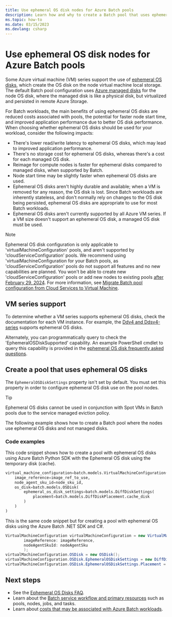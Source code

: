 ```yaml
---
title: Use ephemeral OS disk nodes for Azure Batch pools
description: Learn how and why to create a Batch pool that uses ephemeral OS disk nodes.
ms.topic: how-to
ms.date: 03/15/2023
ms.devlang: csharp
---
```


# Use ephemeral OS disk nodes for Azure Batch pools

Some Azure virtual machine (VM) series support the use of [ephemeral OS disks](../virtual-machines/ephemeral-os-disks.md), which create the OS disk on the node virtual machine local storage. The default Batch pool configuration uses [Azure managed disks](../virtual-machines/managed-disks-overview.md) for the node OS disk, where the managed disk is like a physical disk, but virtualized and persisted in remote Azure Storage.

For Batch workloads, the main benefits of using ephemeral OS disks are reduced costs associated with pools, the potential for faster node start time, and improved application performance due to better OS disk performance. When choosing whether ephemeral OS disks should be used for your workload, consider the following impacts:

- There's lower read/write latency to ephemeral OS disks, which may lead to improved application performance.
- There's no storage cost for ephemeral OS disks, whereas there's a cost for each managed OS disk.
- Reimage for compute nodes is faster for ephemeral disks compared to managed disks, when supported by Batch.
- Node start time may be slightly faster when ephemeral OS disks are used.
- Ephemeral OS disks aren't highly durable and available; when a VM is removed for any reason, the OS disk is lost. Since Batch workloads are inherently stateless, and don't normally rely on changes to the OS disk being persisted, ephemeral OS disks are appropriate to use for most Batch workloads.
- Ephemeral OS disks aren't currently supported by all Azure VM series. If a VM size doesn't support an ephemeral OS disk, a managed OS disk must be used.

> [!NOTE]
> Ephemeral OS disk configuration is only applicable to 'virtualMachineConfiguration' pools, and aren't supported by 'cloudServiceConfiguration’ pools. We recommend using 'virtualMachineConfiguration for your Batch pools, as 'cloudServiceConfiguration' pools do not support all features and no new capabilities are planned. You won't be able to create new 'cloudServiceConfiguration' pools or add new nodes to existing pools [after February 29, 2024](https://azure.microsoft.com/updates/azure-batch-cloudserviceconfiguration-pools-will-be-retired-on-29-february-2024/). For more information, see [Migrate Batch pool configuration from Cloud Services to Virtual Machine](batch-pool-cloud-service-to-virtual-machine-configuration.md).

## VM series support

To determine whether a VM series supports ephemeral OS disks, check the documentation for each VM instance. For example, the [Ddv4 and Ddsv4-series](../virtual-machines/ddv4-ddsv4-series.md) supports ephemeral OS disks.

Alternately, you can programmatically query to check the 'EphemeralOSDiskSupported' capability. An example PowerShell cmdlet to query this capability is provided in the [ephemeral OS disk frequently asked questions](../virtual-machines/ephemeral-os-disks-faq.md).

## Create a pool that uses ephemeral OS disks

The `EphemeralOSDiskSettings` property isn't set by default. You must set this property in order to configure ephemeral OS disk use on the pool nodes.

> [!TIP]
> Ephemeral OS disks cannot be used in conjunction with Spot VMs in Batch pools due to the service managed eviction policy.

The following example shows how to create a Batch pool where the nodes use ephemeral OS disks and not managed disks.

### Code examples

This code snippet shows how to create a pool with ephemeral OS disks using Azure Batch Python SDK with the Ephemeral OS disk using the temporary disk (cache).

```python
virtual_machine_configuration=batch.models.VirtualMachineConfiguration(
    image_reference=image_ref_to_use,
    node_agent_sku_id=node_sku_id,
    os_disk=batch.models.OSDisk(
        ephemeral_os_disk_settings=batch.models.DiffDiskSettings(
            placement=batch.models.DiffDiskPlacement.cache_disk
        )
    )
)
```

This is the same code snippet but for creating a pool with ephemeral OS disks using the Azure Batch .NET SDK and C#. 

```csharp
VirtualMachineConfiguration virtualMachineConfiguration = new VirtualMachineConfiguration(
        imageReference: imageReference,
        nodeAgentSkuId: nodeAgentSku
        );
virtualMachineConfiguration.OSDisk = new OSDisk();
virtualMachineConfiguration.OSDisk.EphemeralOSDiskSettings = new DiffDiskSettings();
virtualMachineConfiguration.OSDisk.EphemeralOSDiskSettings.Placement = DiffDiskPlacement.CacheDisk;
```

## Next steps

- See the [Ephemeral OS Disks FAQ](../virtual-machines/ephemeral-os-disks-faq.md).
- Learn about the [Batch service workflow and primary resources](batch-service-workflow-features.md) such as pools, nodes, jobs, and tasks.
- Learn about [costs that may be associated with Azure Batch workloads](budget.md).
